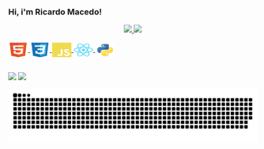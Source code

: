 ### Hi, i'm Ricardo Macedo!

<div align="center">
  <a href="https://ricmrs.github.io/curso-html-css">
  <img height="160em" src="https://github-readme-stats.vercel.app/api?username=ricmrs&show_icons=true&theme=gotham&include_all_commits=true&count_private=true"/>
  <img height="160em" src="https://github-readme-stats.vercel.app/api/top-langs/?username=ricmrs&layout=compact&langs_count=7&theme=gotham"/>
</div>
<div style="display: inline_block"><br>
  <img align="center" alt="html-icon" height="30" width="40" src="https://raw.githubusercontent.com/devicons/devicon/master/icons/html5/html5-original.svg">
  <img align="center" alt="css-icon" height="30" width="40" src="https://raw.githubusercontent.com/devicons/devicon/master/icons/css3/css3-original.svg">
  <img align="center" alt="js-icon" height="30" width="40" src="https://raw.githubusercontent.com/devicons/devicon/master/icons/javascript/javascript-plain.svg">
  <img align="center" alt="react-icon" height="30" width="40" src="https://raw.githubusercontent.com/devicons/devicon/master/icons/react/react-original.svg">  
  <img align="center" alt="python-icon" height="30" width="40" src="https://raw.githubusercontent.com/devicons/devicon/master/icons/python/python-original.svg">
</div>
  
  ##
 
<div> 
  <a href = "mailto:ricardomrs@gmail.com"><img src="https://img.shields.io/badge/-Gmail-%23333?style=for-the-badge&logo=gmail&logoColor=white" target="_blank"></a>
  <a href="https://www.linkedin.com/in/ricardo-macedo-rosa-silva-bbbb22196/" target="_blank"><img src="https://img.shields.io/badge/-LinkedIn-%230077B5?style=for-the-badge&logo=linkedin&logoColor=white" target="_blank"></a> 
 
  ![Snake animation](https://github.com/ricmrs/ricmrs/blob/output/github-contribution-grid-snake.svg)
 
</div>

